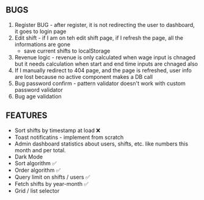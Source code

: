 ## BUGS

1.  Register BUG - after register, it is not redirecting the user to dashboard, it goes to login page
2.  Edit shift - if I am on teh edit shift page, if I refresh the page, all the informations are gone
    - save current shifts to localStorage
3.  Revenue logic - revenue is only calculated when wage input is chnaged but it needs calculation when start and end time inputs are chnaged also
4.  If I manually redirect to 404 page, and the page is refreshed, user info are lost because no active component makes a DB call
5.  Bug password confirm - pattern validator doesn't work with custom password validator
6.  Bug age validation

## FEATURES

- Sort shifts by timestamp at load ❌
- Toast notificatins - implement from scratch
- Admin dashboard statistics about users, shifts, etc. like numbers this month and per total.
- Dark Mode
- Sort algorithm ✅
- Order algorithm ✅
- Query limit on shifts / users ✅
- Fetch shifts by year-month ✅
- Grid / list selector
